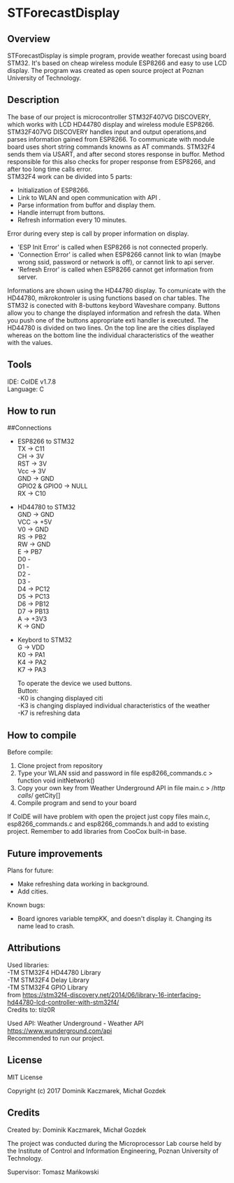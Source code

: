 # STForecastDisplay

## Overview

STForecastDisplay is simple program, provide weather forecast using board STM32. It's based on cheap wireless module ESP8266 and easy to use LCD display. The program was created as open source project at Poznan University of Technology.

## Description

The base of our project is microcontroller STM32F407VG DISCOVERY, which works with LCD HD44780 display and wireless module ESP8266.    
STM32F407VG DISCOVERY handles input and output operations,and parses information gained from ESP8266. To communicate with module board uses short string commands knowns as AT commands. STM32F4 sends them via USART, and after second stores response in buffor. 
Method responsible for this also checks for proper response from ESP8266, and after too long time calls error.    
STM32F4 work can be divided into 5 parts:   
- Initialization of ESP8266.
- Link to WLAN and open communication with API .
- Parse information from buffor and display them.
- Handle interrupt from buttons.
- Refresh information every 10 minutes.

Error during every step is call by proper information on display.
- 'ESP Init Error' is called when ESP8266 is not connected properly.
- 'Connection Error' is called when ESP8266 cannot link to wlan (maybe wrong ssid, password or network is off), or cannot link to api server.
- 'Refresh Error' is called when ESP8266 cannot get information from server.

Informations are shown using the HD44780 display. To comunicate with the HD44780, mikrokontroler is using functions based on char tables. The STM32 is conected with 8-buttons keybord Waveshare company. Buttons allow you to change the displayed information and refresh the data. When you push one of the buttons appropriate exti handler is executed.
The HD44780 is divided on two lines. On the top line are the cities displayed whereas on the bottom line the individual characteristics of the weather with the values.


## Tools

IDE: CoIDE v1.7.8    
Language: C

## How to run

##Connections     
* ESP8266 to STM32    
	TX -> C11   
	CH -> 3V    
	RST -> 3V    
	Vcc -> 3V    
	GND -> GND    
	GPIO2 & GPIO0 -> NULL     
	RX -> C10    
	
* HD44780 to STM32    	
	GND -> GND    	
	VCC -> +5V    	
	V0 -> GND    	
	RS -> PB2    	
	RW -> GND    	
	E -> PB7    	
	D0 -    	
	D1 -    	
	D2 -    	
	D3 -    	
	D4 -> PC12    	
	D5 -> PC13    	
	D6 -> PB12    	
	D7 -> PB13    	
	A -> +3V3    	
	K -> GND    
	
* Keybord to STM32    
	G -> VDD        
	K0 -> PA1    
	K4 -> PA2    
	K7 -> PA3    
	
    To operate the device we used buttons.    
    Button:    
	-K0 is changing displayed citi    
	-K3 is changing displayed individual characteristics of the weather    
	-K7 is refreshing data    

## How to compile

Before compile:
1) Clone project from repository
2) Type your WLAN ssid and password in file esp8266_commands.c > function void initNetwork()
3) Copy your own key from Weather Underground API in file main.c > /*http calls*/ getCity[]
4) Compile program and send to your board

If CoIDE will have problem with open the project just copy files main.c, esp8266_commands.c and esp8266_commands.h and add to existing project. Remember to add libraries from CooCox built-in base.

## Future improvements

Plans for future:
- Make refreshing data working in background.
- Add cities.

Known bugs:
- Board ignores variable tempKK, and doesn't display it. Changing its name lead to crash.

## Attributions

Used libraries:  
-TM STM32F4 HD44780 Library    
-TM STM32F4 Delay Library    
-TM STM32F4 GPIO Library    
from https://stm32f4-discovery.net/2014/06/library-16-interfacing-hd44780-lcd-controller-with-stm32f4/    
Credits to: tilz0R

Used API: Weather Underground - Weather API    
https://www.wunderground.com/api    
Recommended to run our project.    

## License

MIT License

Copyright (c) 2017 Dominik Kaczmarek, Michał Gozdek

## Credits


Created by: Dominik Kaczmarek, Michał Gozdek

The project was conducted during the Microprocessor Lab course held by the Institute of Control and Information Engineering, Poznan University of Technology.

Supervisor: Tomasz Mańkowski
